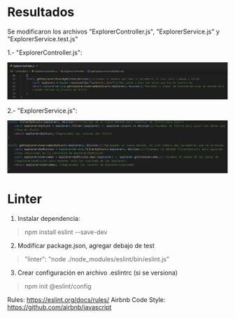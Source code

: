 # Resultados
Se modificaron los archivos "ExplorerController.js", "ExplorerService.js" y "ExplorerService.test.js"

1.- "ExplorerController.js":

![Screenshot](https://github.com/FelipeReyesMi/Fizzbuzz-/blob/master/imagenes/explorerController.png)

2.- "ExplorerService.js":

![Screenshot](https://github.com/FelipeReyesMi/Fizzbuzz-/blob/master/imagenes/explorerServices.png)


# Linter

1. Instalar dependencia:

> npm install eslint --save-dev

2. Modificar package.json, agregar debajo de test

> "linter": "node ./node_modules/eslint/bin/eslint.js"

3. Crear configuración en archivo .eslintrc (si se versiona)

> npm init @eslint/config

Rules: https://eslint.org/docs/rules/
Airbnb Code Style: https://github.com/airbnb/javascript
